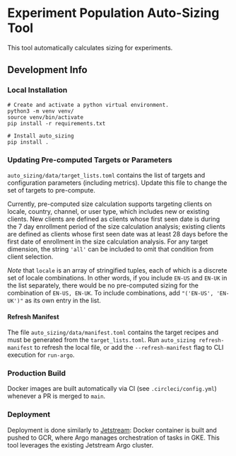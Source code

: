 # Experiment Population Auto-Sizing Tool

This tool automatically calculates sizing for experiments.


## Development Info
### Local Installation
```
# Create and activate a python virtual environment.
python3 -m venv venv/
source venv/bin/activate
pip install -r requirements.txt

# Install auto_sizing
pip install .
```

### Updating Pre-computed Targets or Parameters
`auto_sizing/data/target_lists.toml` contains the list of targets and configuration parameters (including metrics). Update this file to change the set of targets to pre-compute.

Currently, pre-computed size calculation supports targeting clients on locale, country, channel, or user type, which includes new or existing clients. New clients are defined
as clients whose first seen date is during the 7 day enrollment period of the size calculation analysis; existing clients are defined as clients whose first seen date was at least
28 days before the first date of enrollment in the size calculation analysis. For any target dimension, the string `'all'` can be included to omit that condition from client selection.

*Note* that `locale` is an array of stringified tuples, each of which is a discrete set of locale combinations. In other words, if you include `EN-US` and `EN-UK` in the list separately, there would be no pre-computed sizing for the combination of `EN-US, EN-UK`. To include combinations, add `"('EN-US', 'EN-UK')"` as its own entry in the list.

#### Refresh Manifest
The file `auto_sizing/data/manifest.toml` contains the target recipes and must be generated from the `target_lists.toml`. Run `auto_sizing refresh-manifest` to refresh the local file, or add the `--refresh-manifest` flag to CLI execution for `run-argo`.

### Production Build
Docker images are built automatically via CI (see `.circleci/config.yml`) whenever a PR is merged to `main`.

### Deployment
Deployment is done similarly to [Jetstream](github.com/mozilla/jetstream): Docker container is built and pushed to GCR, where Argo manages orchestration of tasks in GKE. This tool leverages the existing Jetstream Argo cluster.
